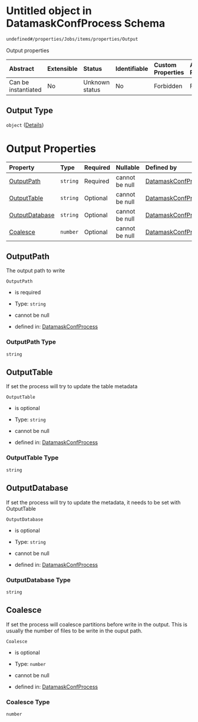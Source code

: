 # Untitled object in DatamaskConfProcess Schema

```txt
undefined#/properties/Jobs/items/properties/Output
```

Output properties

| Abstract            | Extensible | Status         | Identifiable | Custom Properties | Additional Properties | Access Restrictions | Defined In                                                                |
| :------------------ | :--------- | :------------- | :----------- | :---------------- | :-------------------- | :------------------ | :------------------------------------------------------------------------ |
| Can be instantiated | No         | Unknown status | No           | Forbidden         | Forbidden             | none                | [datamask.schema.json\*](out/datamask.schema.json "open original schema") |

## Output Type

`object` ([Details](datamask-properties-jobs-items-properties-output.md))

# Output Properties

| Property                          | Type     | Required | Nullable       | Defined by                                                                                                                                                                          |
| :-------------------------------- | :------- | :------- | :------------- | :---------------------------------------------------------------------------------------------------------------------------------------------------------------------------------- |
| [OutputPath](#outputpath)         | `string` | Required | cannot be null | [DatamaskConfProcess](datamask-properties-jobs-items-properties-output-properties-outputpath.md "undefined#/properties/Jobs/items/properties/Output/properties/OutputPath")         |
| [OutputTable](#outputtable)       | `string` | Optional | cannot be null | [DatamaskConfProcess](datamask-properties-jobs-items-properties-output-properties-outputtable.md "undefined#/properties/Jobs/items/properties/Output/properties/OutputTable")       |
| [OutputDatabase](#outputdatabase) | `string` | Optional | cannot be null | [DatamaskConfProcess](datamask-properties-jobs-items-properties-output-properties-outputdatabase.md "undefined#/properties/Jobs/items/properties/Output/properties/OutputDatabase") |
| [Coalesce](#coalesce)             | `number` | Optional | cannot be null | [DatamaskConfProcess](datamask-properties-jobs-items-properties-output-properties-coalesce.md "undefined#/properties/Jobs/items/properties/Output/properties/Coalesce")             |

## OutputPath

The output path to write

`OutputPath`

*   is required

*   Type: `string`

*   cannot be null

*   defined in: [DatamaskConfProcess](datamask-properties-jobs-items-properties-output-properties-outputpath.md "undefined#/properties/Jobs/items/properties/Output/properties/OutputPath")

### OutputPath Type

`string`

## OutputTable

If set the process will try to update the table metadata

`OutputTable`

*   is optional

*   Type: `string`

*   cannot be null

*   defined in: [DatamaskConfProcess](datamask-properties-jobs-items-properties-output-properties-outputtable.md "undefined#/properties/Jobs/items/properties/Output/properties/OutputTable")

### OutputTable Type

`string`

## OutputDatabase

If set the process will try to update the metadata, it needs to be set with  OutputTable

`OutputDatabase`

*   is optional

*   Type: `string`

*   cannot be null

*   defined in: [DatamaskConfProcess](datamask-properties-jobs-items-properties-output-properties-outputdatabase.md "undefined#/properties/Jobs/items/properties/Output/properties/OutputDatabase")

### OutputDatabase Type

`string`

## Coalesce

If set the process will coalesce partitions before write in the output. This is usually the number of files to be write in the ouput path.

`Coalesce`

*   is optional

*   Type: `number`

*   cannot be null

*   defined in: [DatamaskConfProcess](datamask-properties-jobs-items-properties-output-properties-coalesce.md "undefined#/properties/Jobs/items/properties/Output/properties/Coalesce")

### Coalesce Type

`number`
